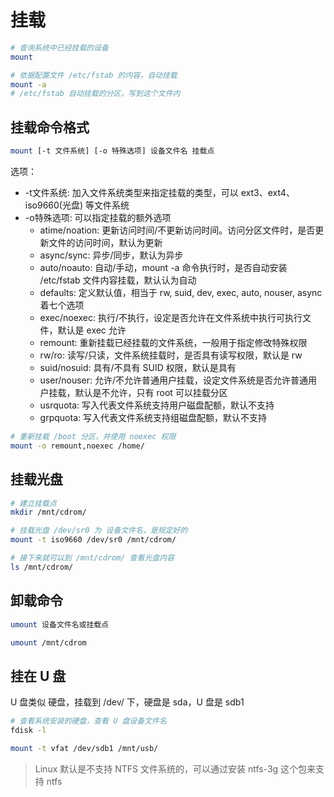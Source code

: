 # 挂载

```bash
# 查询系统中已经挂载的设备
mount

# 依据配置文件 /etc/fstab 的内容，自动挂载
mount -a
# /etc/fstab 自动挂载的分区，写到这个文件内
```

## 挂载命令格式

```bash
mount [-t 文件系统] [-o 特殊选项] 设备文件名 挂载点
```

选项：

- -t文件系统: 加入文件系统类型来指定挂载的类型，可以 ext3、ext4、iso9660(光盘) 等文件系统
- -o特殊选项: 可以指定挂载的额外选项
  - atime/noation: 更新访问时间/不更新访问时间。访问分区文件时，是否更新文件的访问时间，默认为更新
  - async/sync: 异步/同步，默认为异步
  - auto/noauto: 自动/手动，mount -a 命令执行时，是否自动安装 /etc/fstab 文件内容挂载，默认认为自动
  - defaults: 定义默认值，相当于 rw, suid, dev, exec, auto, nouser, async 着七个选项
  - exec/noexec: 执行/不执行，设定是否允许在文件系统中执行可执行文件，默认是 exec 允许
  - remount: 重新挂载已经挂载的文件系统，一般用于指定修改特殊权限
  - rw/ro: 读写/只读，文件系统挂载时，是否具有读写权限，默认是 rw
  - suid/nosuid: 具有/不具有 SUID 权限，默认是具有
  - user/nouser: 允许/不允许普通用户挂载，设定文件系统是否允许普通用户挂载，默认是不允许，只有 root 可以挂载分区
  - usrquota: 写入代表文件系统支持用户磁盘配额，默认不支持
  - grpquota: 写入代表文件系统支持组磁盘配额，默认不支持

```bash
# 重新挂载 /boot 分区，并使用 noexec 权限
mount -o remount,noexec /home/
```

## 挂载光盘

```bash
# 建立挂载点
mkdir /mnt/cdrom/

# 挂载光盘 /dev/sr0 为 设备文件名，是规定好的
mount -t iso9660 /dev/sr0 /mnt/cdrom/

# 接下来就可以到 /mnt/cdrom/ 查看光盘内容
ls /mnt/cdrom/
```

## 卸载命令

```bash
umount 设备文件名或挂载点

umount /mnt/cdrom
```

## 挂在 U 盘

U 盘类似 硬盘，挂载到 /dev/ 下，硬盘是 sda，U 盘是 sdb1

```bash
# 查看系统安装的硬盘，查看 U 盘设备文件名
fdisk -l

mount -t vfat /dev/sdb1 /mnt/usb/
```

> Linux 默认是不支持 NTFS 文件系统的，可以通过安装 ntfs-3g 这个包来支持 ntfs